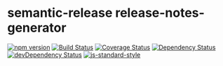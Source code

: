 # semantic-release release-notes-generator
[![npm version](https://badge.fury.io/js/%40semantic-release%2Frelease-notes-generator.svg)](http://badge.fury.io/js/%40semantic-release%2Frelease-notes-generator)
[![Build Status](https://travis-ci.org/semantic-release/release-notes-generator.svg?branch=master)](https://travis-ci.org/semantic-release/release-notes-generator)
[![Coverage Status](https://coveralls.io/repos/semantic-release/release-notes-generator/badge.svg)](https://coveralls.io/r/semantic-release/release-notes-generator)
[![Dependency Status](https://david-dm.org/semantic-release/release-notes-generator.svg)](https://david-dm.org/semantic-release/release-notes-generator)
[![devDependency Status](https://david-dm.org/semantic-release/release-notes-generator/dev-status.svg)](https://david-dm.org/semantic-release/release-notes-generator#info=devDependencies)
[![js-standard-style](https://img.shields.io/badge/code%20style-standard-brightgreen.svg?style=flat)](https://github.com/feross/standard)
